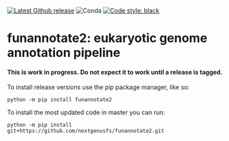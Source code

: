 [![Latest Github release](https://img.shields.io/github/release/nextgenusfs/funannotate2.svg)](https://github.com/nextgenusfs/funannotate2/releases/latest)
![Conda](https://img.shields.io/conda/dn/bioconda/funannotate2)
[![Code style: black](https://img.shields.io/badge/code%20style-black-000000.svg)](https://github.com/psf/black)

# funannotate2: eukaryotic genome annotation pipeline


#### This is work in progress. Do not expect it to work until a release is tagged.


To install release versions use the pip package manager, like so:
```
python -m pip install funannotate2
```

To install the most updated code in master you can run:
```
python -m pip install git+https://github.com/nextgenusfs/funannotate2.git
```

